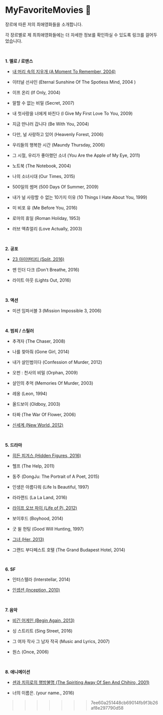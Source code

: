 MyFavoriteMovies :whale:
==================

장르에 따른 저의 최애영화들을 소개합니다.

각 장르별로 제 최최애영화들에는 더 자세한 정보를 확인하실 수 있도록 링크를 걸어두었습니다.

<br />

**1. 멜로 / 로맨스**

- [내 머리 속의 지우개 (A Moment To Remember, 2004)](https://github.com/GeekInTheClass/MyFavoriteMovies/blob/master/AMomentToRemember.md)

- 이터널 선샤인 (Eternal Sunshine Of The Spotless Mind, 2004 )

- 이프 온리 (If Only, 2004)

- 말할 수 없는 비밀 (Secret, 2007)

- 내 첫사랑을 너에게 바친다 (I Give My First Love To You, 2009)

- 지금 만나러 갑니다 (Be With You, 2004)

- 다만, 널 사랑하고 있어 (Heavenly Forest, 2006)

- 우리들의 행복한 시간 (Maundy Thursday, 2006)

- 그 시절, 우리가 좋아했던 소녀 (You Are the Apple of My Eye, 2011)

- 노트북 (The Notebook, 2004)

- 나의 소녀시대 (Our Times, 2015)

- 500일의 썸머 (500 Days Of Summer, 2009)

- 내가 널 사랑할 수 없는 10가지 이유 (10 Things I Hate About You, 1999)

- 미 비포 유 (Me Before You, 2016)

- 로마의 휴일 (Roman Holiday, 1953)

- 러브 액츄얼리 (Love Actually, 2003)

<br />

**2. 공포**

- [23 아이덴티티 (Split, 2016)](https://github.com/GeekInTheClass/MyFavoriteMovies/blob/master/Split.md)

- 맨 인더 다크 (Don't Breathe, 2016)

- 라이트 아웃 (Lights Out, 2016)

<br />

**3. 액션**

- 미션 임파서블 3 (Mission Impossible 3, 2006) 

<br /> 

**4. 범죄 / 스릴러**

- 추격자 (The Chaser, 2008)

- 나를 찾아줘 (Gone Girl, 2014)

- 내가 살인범이다 (Confession of Murder, 2012)

- 오펀 : 천사의 비밀 (Orphan, 2009)

- 살인의 추억 (Memories Of Murder, 2003)

- 레옹 (Leon, 1994)

- 올드보이 (Oldboy, 2003)

- 타짜 (The War Of Flower, 2006)

- [신세계 (New World, 2012)](https://github.com/GeekInTheClass/MyFavoriteMovies/blob/master/NewWorld.md)

<br />

**5. 드라마**

- [히든 피겨스 (Hidden Figures, 2016)](https://github.com/GeekInTheClass/MyFavoriteMovies/blob/master/HiddenFigures.md)

- 헬프 (The Help, 2011)

- 동주 (DongJu: The Portrait of A Poet, 2015)

- 인생은 아름다워 (Life Is Beautiful, 1997)

- 라라랜드 (La La Land, 2016)

- [라이프 오브 파이 (Life of Pi, 2012)](https://github.com/GeekInTheClass/MyFavoriteMovies/blob/master/LifeOfPi.md)

- 보이후드 (Boyhood, 2014)

- 굿 윌 헌팅 (Good Will Hunting, 1997)

- [그녀 (Her, 2013)](https://github.com/GeekInTheClass/MyFavoriteMovies/blob/master/Her.md)

- 그랜드 부다페스트 호텔 (The Grand Budapest Hotel, 2014)

<br />

**6. SF**

- 인터스텔라 (Interstellar, 2014)

- [인셉션 (Inception, 2010)](https://github.com/GeekInTheClass/MyFavoriteMovies/blob/master/Inception.md)

<br />

**7. 음악**

- [비긴 어게인 (Begin Again, 2013)](https://github.com/GeekInTheClass/MyFavoriteMovies/blob/master/BeginAgain.md)

- 싱 스트리트 (Sing Street, 2016)

- 그 여자 작사 그 남자 작곡 (Music and Lyrics, 2007)

- 원스 (Once, 2006)

<br />

**8. 애니메이션**

- [센과 치히로의 행방불명 (The Spiriting Away Of Sen And Chihiro, 2001)](https://github.com/GeekInTheClass/MyFavoriteMovies/blob/master/TheSpiritingAwayOfSenAndChihiro.md)

- 너의 이름은.  (your name., 2016)

>>>>>>> 7ee60a251448cb69014fb9f3b26af8e297790d58
